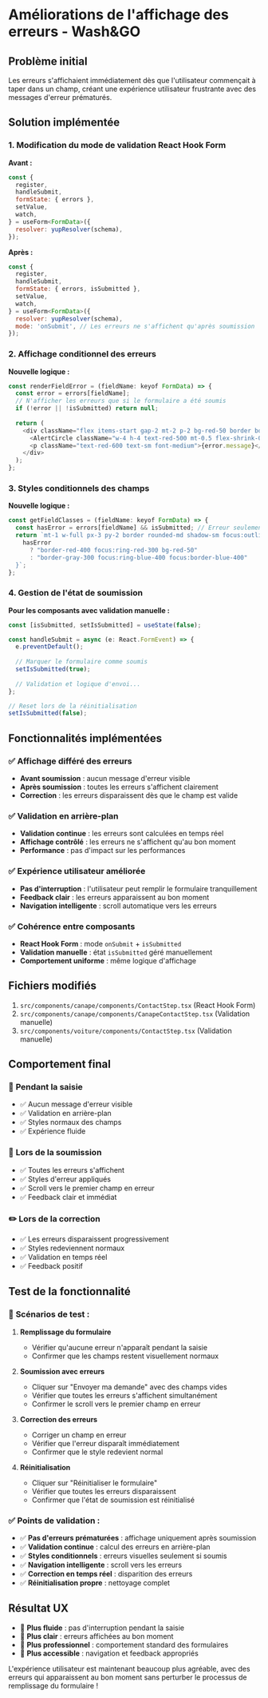 # Améliorations de l'affichage des erreurs - Wash&GO

## Problème initial

Les erreurs s'affichaient immédiatement dès que l'utilisateur commençait à taper dans un champ, créant une expérience utilisateur frustrante avec des messages d'erreur prématurés.

## Solution implémentée

### 1. Modification du mode de validation React Hook Form

**Avant :**
```javascript
const {
  register,
  handleSubmit,
  formState: { errors },
  setValue,
  watch,
} = useForm<FormData>({
  resolver: yupResolver(schema),
});
```

**Après :**
```javascript
const {
  register,
  handleSubmit,
  formState: { errors, isSubmitted },
  setValue,
  watch,
} = useForm<FormData>({
  resolver: yupResolver(schema),
  mode: 'onSubmit', // Les erreurs ne s'affichent qu'après soumission
});
```

### 2. Affichage conditionnel des erreurs

**Nouvelle logique :**
```javascript
const renderFieldError = (fieldName: keyof FormData) => {
  const error = errors[fieldName];
  // N'afficher les erreurs que si le formulaire a été soumis
  if (!error || !isSubmitted) return null;
  
  return (
    <div className="flex items-start gap-2 mt-2 p-2 bg-red-50 border border-red-200 rounded-md">
      <AlertCircle className="w-4 h-4 text-red-500 mt-0.5 flex-shrink-0" />
      <p className="text-red-600 text-sm font-medium">{error.message}</p>
    </div>
  );
};
```

### 3. Styles conditionnels des champs

**Nouvelle logique :**
```javascript
const getFieldClasses = (fieldName: keyof FormData) => {
  const hasError = errors[fieldName] && isSubmitted; // Erreur seulement si soumis
  return `mt-1 w-full px-3 py-2 border rounded-md shadow-sm focus:outline-none focus:ring-2 text-sm transition-colors ${
    hasError
      ? "border-red-400 focus:ring-red-300 bg-red-50"
      : "border-gray-300 focus:ring-blue-400 focus:border-blue-400"
  }`;
};
```

### 4. Gestion de l'état de soumission

**Pour les composants avec validation manuelle :**
```javascript
const [isSubmitted, setIsSubmitted] = useState(false);

const handleSubmit = async (e: React.FormEvent) => {
  e.preventDefault();
  
  // Marquer le formulaire comme soumis
  setIsSubmitted(true);
  
  // Validation et logique d'envoi...
};

// Reset lors de la réinitialisation
setIsSubmitted(false);
```

## Fonctionnalités implémentées

### ✅ **Affichage différé des erreurs**
- **Avant soumission** : aucun message d'erreur visible
- **Après soumission** : toutes les erreurs s'affichent clairement
- **Correction** : les erreurs disparaissent dès que le champ est valide

### ✅ **Validation en arrière-plan**
- **Validation continue** : les erreurs sont calculées en temps réel
- **Affichage contrôlé** : les erreurs ne s'affichent qu'au bon moment
- **Performance** : pas d'impact sur les performances

### ✅ **Expérience utilisateur améliorée**
- **Pas d'interruption** : l'utilisateur peut remplir le formulaire tranquillement
- **Feedback clair** : les erreurs apparaissent au bon moment
- **Navigation intelligente** : scroll automatique vers les erreurs

### ✅ **Cohérence entre composants**
- **React Hook Form** : mode `onSubmit` + `isSubmitted`
- **Validation manuelle** : état `isSubmitted` géré manuellement
- **Comportement uniforme** : même logique d'affichage

## Fichiers modifiés

1. `src/components/canape/components/ContactStep.tsx` (React Hook Form)
2. `src/components/canape/components/CanapeContactStep.tsx` (Validation manuelle)
3. `src/components/voiture/components/ContactStep.tsx` (Validation manuelle)

## Comportement final

### 📝 **Pendant la saisie**
- ✅ Aucun message d'erreur visible
- ✅ Validation en arrière-plan
- ✅ Styles normaux des champs
- ✅ Expérience fluide

### 🚀 **Lors de la soumission**
- ✅ Toutes les erreurs s'affichent
- ✅ Styles d'erreur appliqués
- ✅ Scroll vers le premier champ en erreur
- ✅ Feedback clair et immédiat

### ✏️ **Lors de la correction**
- ✅ Les erreurs disparaissent progressivement
- ✅ Styles redeviennent normaux
- ✅ Validation en temps réel
- ✅ Feedback positif

## Test de la fonctionnalité

### 🎯 **Scénarios de test :**

1. **Remplissage du formulaire**
   - Vérifier qu'aucune erreur n'apparaît pendant la saisie
   - Confirmer que les champs restent visuellement normaux

2. **Soumission avec erreurs**
   - Cliquer sur "Envoyer ma demande" avec des champs vides
   - Vérifier que toutes les erreurs s'affichent simultanément
   - Confirmer le scroll vers le premier champ en erreur

3. **Correction des erreurs**
   - Corriger un champ en erreur
   - Vérifier que l'erreur disparaît immédiatement
   - Confirmer que le style redevient normal

4. **Réinitialisation**
   - Cliquer sur "Réinitialiser le formulaire"
   - Vérifier que toutes les erreurs disparaissent
   - Confirmer que l'état de soumission est réinitialisé

### ✅ **Points de validation :**

- ✅ **Pas d'erreurs prématurées** : affichage uniquement après soumission
- ✅ **Validation continue** : calcul des erreurs en arrière-plan
- ✅ **Styles conditionnels** : erreurs visuelles seulement si soumis
- ✅ **Navigation intelligente** : scroll vers les erreurs
- ✅ **Correction en temps réel** : disparition des erreurs
- ✅ **Réinitialisation propre** : nettoyage complet

## Résultat UX

- 🎯 **Plus fluide** : pas d'interruption pendant la saisie
- 🎯 **Plus clair** : erreurs affichées au bon moment
- 🎯 **Plus professionnel** : comportement standard des formulaires
- 🎯 **Plus accessible** : navigation et feedback appropriés

L'expérience utilisateur est maintenant beaucoup plus agréable, avec des erreurs qui apparaissent au bon moment sans perturber le processus de remplissage du formulaire ! 